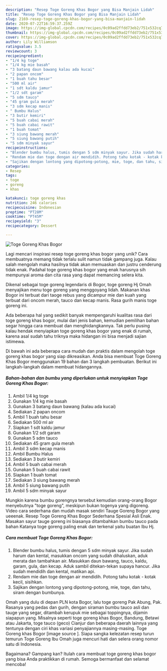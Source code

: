 ```yaml
---
description: "Resep Toge Goreng Khas Bogor yang Bisa Manjain Lidah"
title: "Resep Toge Goreng Khas Bogor yang Bisa Manjain Lidah"
slug: 2169-resep-toge-goreng-khas-bogor-yang-bisa-manjain-lidah
date: 2020-07-22T16:59:37.259Z
image: https://img-global.cpcdn.com/recipes/0c09ad2ffdd73eb2/751x532cq70/toge-goreng-khas-bogor-foto-resep-utama.jpg
thumbnail: https://img-global.cpcdn.com/recipes/0c09ad2ffdd73eb2/751x532cq70/toge-goreng-khas-bogor-foto-resep-utama.jpg
cover: https://img-global.cpcdn.com/recipes/0c09ad2ffdd73eb2/751x532cq70/toge-goreng-khas-bogor-foto-resep-utama.jpg
author: Lily Williamson
ratingvalue: 3.5
reviewcount: 3
recipeingredient:
- "1/4 kg toge"
- "1/4 kg mie basah"
- "3 batang daun bawang kalau ada kucai"
- "2 papan oncom"
- "1 buah tahu besar"
- "500 ml air"
- "1 sdt kaldu jamur"
- "1/2 sdt garam"
- "5 sdm tauco"
- "45 gram gula merah"
- "3 sdm kecap manis"
- " Bumbu Halus"
- "3 butir kemiri"
- "5 buah cabai merah"
- "5 buah cabai rawit"
- "1 buah tomat"
- "3 siung bawang merah"
- "5 siung bawang putih"
- "5 sdm minyak sayur"
recipeinstructions:
- "Blender bumbu halus, tumis dengan 5 sdm minyak sayur. Jika sudah harum dan kental, masukkan oncom yang sudah dihaluskan, aduk merata dan tambahkan air. Masukkan daun bawang, tauco, kaldu, garam, gula, dan kecap. Aduk sambil ditekan-tekan supaya hancur. Jika sudah mendidih dan kental, matikan api."
- "Rendam mie dan toge dengan air mendidih. Potong tahu kotak - kotak kecil, sisihkan."
- "Sajikan dengan lontong yang dipotong-potong, mie, toge, dan tahu, siram dengan bumbunya."
categories:
- Resep
tags:
- toge
- goreng
- khas

katakunci: toge goreng khas 
nutrition: 246 calories
recipecuisine: Indonesian
preptime: "PT28M"
cooktime: "PT45M"
recipeyield: "3"
recipecategory: Dessert

---
```



![Toge Goreng Khas Bogor](https://img-global.cpcdn.com/recipes/0c09ad2ffdd73eb2/751x532cq70/toge-goreng-khas-bogor-foto-resep-utama.jpg)

Lagi mencari inspirasi resep toge goreng khas bogor yang unik? Cara membuatnya memang tidak terlalu sulit namun tidak gampang juga. Kalau salah mengolah maka hasilnya tidak akan memuaskan dan justru cenderung tidak enak. Padahal toge goreng khas bogor yang enak harusnya sih mempunyai aroma dan cita rasa yang dapat memancing selera kita.

Dikenal sebagai toge goreng legendaris di Bogor, toge goreng Hj Omah menyajikan menu toge goreng yang menggoyang lidah. Makanan khas Bogor ini terbuat dari taoge rebus yang dicampur mie dan kuah yang terbuat dari oncom merah, tauco dan kecap manis. Rasa gurih manis toge goreng ini.

Ada beberapa hal yang sedikit banyak mempengaruhi kualitas rasa dari toge goreng khas bogor, mulai dari jenis bahan, kemudian pemilihan bahan segar hingga cara membuat dan menghidangkannya. Tak perlu pusing kalau hendak menyiapkan toge goreng khas bogor yang enak di rumah, karena asal sudah tahu triknya maka hidangan ini bisa menjadi sajian istimewa.


Di bawah ini ada beberapa cara mudah dan praktis dalam mengolah toge goreng khas bogor yang siap dikreasikan. Anda bisa membuat Toge Goreng Khas Bogor menggunakan 19 bahan dan 3 langkah pembuatan. Berikut ini langkah-langkah dalam membuat hidangannya.

<!--inarticleads1-->

##### Bahan-bahan dan bumbu yang diperlukan untuk menyiapkan Toge Goreng Khas Bogor:

1. Ambil 1/4 kg toge
1. Gunakan 1/4 kg mie basah
1. Gunakan 3 batang daun bawang (kalau ada kucai)
1. Sediakan 2 papan oncom
1. Ambil 1 buah tahu besar
1. Sediakan 500 ml air
1. Siapkan 1 sdt kaldu jamur
1. Gunakan 1/2 sdt garam
1. Gunakan 5 sdm tauco
1. Sediakan 45 gram gula merah
1. Ambil 3 sdm kecap manis
1. Ambil  Bumbu Halus
1. Sediakan 3 butir kemiri
1. Ambil 5 buah cabai merah
1. Gunakan 5 buah cabai rawit
1. Siapkan 1 buah tomat
1. Sediakan 3 siung bawang merah
1. Ambil 5 siung bawang putih
1. Ambil 5 sdm minyak sayur


Mungkin karena bumbu gorengnya tersebut kemudian orang-orang Bogor menyebutnya &#34;toge goreng&#34;, meskipun bukan togenya yang digoreng. Video cara sederhana dan mudah masak sendiri Tauge Goreng Bogor yang ueeenak. Resep Toge Goreng Khas Bogor Sederhana Spesial Asli Enak. Masakan sayur tauge goreng ini biasanya ditambahkan bumbu tauco pada bahan Katanya toge goreng paling enak dan terkenal yaitu buatan Ibu Hj. 

<!--inarticleads2-->

##### Cara membuat Toge Goreng Khas Bogor:

1. Blender bumbu halus, tumis dengan 5 sdm minyak sayur. Jika sudah harum dan kental, masukkan oncom yang sudah dihaluskan, aduk merata dan tambahkan air. Masukkan daun bawang, tauco, kaldu, garam, gula, dan kecap. Aduk sambil ditekan-tekan supaya hancur. Jika sudah mendidih dan kental, matikan api.
1. Rendam mie dan toge dengan air mendidih. Potong tahu kotak - kotak kecil, sisihkan.
1. Sajikan dengan lontong yang dipotong-potong, mie, toge, dan tahu, siram dengan bumbunya.


Omah yang dulu di depan PLN kota Bogor, lalu toge goreng Pak Abung, Pak. Rasanya yang pedas dan gurih, dengan siraman bumbu tauco asli dan tauge yang segar, ditambah kerupuk mie sebagai toppingnya, dijamin siapapun yang. Misalnya seperti toge goreng khas Bogor, Bandung, Betawi atau Jakarta, toge tauco (geco) Cianjur dan beberapa daerah lainnya yang tentunya dengan ciri khas variasi penyajiannya masing-masing. Toge Goreng khas Bogor [image source ]. Siapa sangka kelezatan resep turun temurun Toge Goreng Ibu Omah juga mencuri hati dan selera orang nomor satu di Indonesia. 

Bagaimana? Gampang kan? Itulah cara membuat toge goreng khas bogor yang bisa Anda praktikkan di rumah. Semoga bermanfaat dan selamat mencoba!
